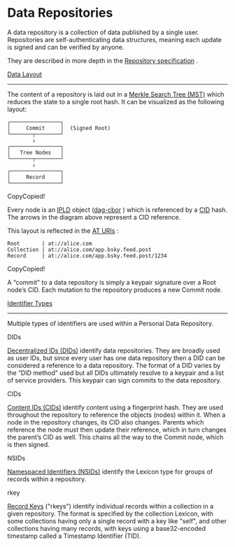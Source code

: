 Data Repositories
=================

A data repository is a collection of data published by a single user. Repositories are self-authenticating data structures, meaning each update is signed and can be verified by anyone.

They are described in more depth in the [Repository specification](/specs/repository)
.

[Data Layout](#data-layout)

----------------------------

The content of a repository is laid out in a [Merkle Search Tree (MST)](https://hal.inria.fr/hal-02303490/document)
 which reduces the state to a single root hash. It can be visualized as the following layout:

    ┌────────────────┐
    │     Commit     │  (Signed Root)
    └───────┬────────┘
            ↓
    ┌────────────────┐
    │   Tree Nodes   │
    └───────┬────────┘
            ↓
    ┌────────────────┐
    │     Record     │
    └────────────────┘
    

CopyCopied!

Every node is an [IPLD](https://ipld.io/)
 object ([dag-cbor](https://ipld.io/docs/codecs/known/dag-cbor/)
) which is referenced by a [CID](https://github.com/multiformats/cid)
 hash. The arrows in the diagram above represent a CID reference.

This layout is reflected in the [AT URIs](/specs/at-uri-scheme)
:

    Root       | at://alice.com
    Collection | at://alice.com/app.bsky.feed.post
    Record     | at://alice.com/app.bsky.feed.post/1234
    

CopyCopied!

A “commit” to a data repository is simply a keypair signature over a Root node’s CID. Each mutation to the repository produces a new Commit node.

[Identifier Types](#identifier-types)

--------------------------------------

Multiple types of identifiers are used within a Personal Data Repository.

DIDs

[Decentralized IDs (DIDs)](https://w3c.github.io/did-core/)
 identify data repositories. They are broadly used as user IDs, but since every user has one data repository then a DID can be considered a reference to a data repository. The format of a DID varies by the “DID method” used but all DIDs ultimately resolve to a keypair and a list of service providers. This keypair can sign commits to the data repository.

CIDs

[Content IDs (CIDs)](https://github.com/multiformats/cid)
 identify content using a fingerprint hash. They are used throughout the repository to reference the objects (nodes) within it. When a node in the repository changes, its CID also changes. Parents which reference the node must then update their reference, which in turn changes the parent’s CID as well. This chains all the way to the Commit node, which is then signed.

NSIDs

[Namespaced Identifiers (NSIDs)](/specs/nsid)
 identify the Lexicon type for groups of records within a repository.

rkey

[Record Keys](/specs/record-key)
 ("rkeys") identify individual records within a collection in a given repository. The format is specified by the collection Lexicon, with some collections having only a single record with a key like "self", and other collections having many records, with keys using a base32-encoded timestamp called a Timestamp Identifier (TID).